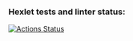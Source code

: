 ### Hexlet tests and linter status:
[![Actions Status](https://github.com/magdeevd/rails-project-63/workflows/hexlet-check/badge.svg)](https://github.com/magdeevd/rails-project-63/actions)